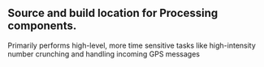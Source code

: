 ## Source and build location for Processing components. ##

Primarily performs high-level, more time sensitive tasks like high-intensity number crunching and handling incoming GPS messages
